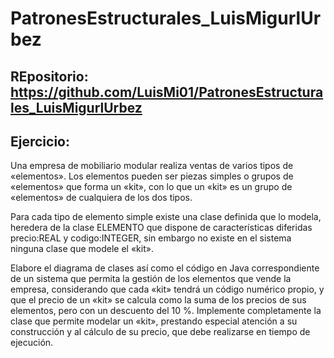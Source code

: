# PatronesEstructurales_LuisMigurlUrbez

## REpositorio: https://github.com/LuisMi01/PatronesEstructurales_LuisMigurlUrbez

## Ejercicio:
Una empresa de mobiliario modular realiza ventas de varios tipos de «elementos». Los elementos pueden ser piezas simples o grupos de «elementos» que forma un «kit», con lo que un «kit» es un grupo de «elementos» de cualquiera de los dos tipos.

Para cada tipo de elemento simple existe una clase definida que lo modela, heredera de la clase ELEMENTO que dispone de características diferidas precio:REAL y codigo:INTEGER, sin embargo no existe en el sistema ninguna clase que modele el «kit».

Elabore el diagrama de clases así como el código en Java correspondiente de un sistema que permita la gestión de los elementos que vende la empresa, considerando que cada «kit» tendrá un código numérico propio, y que el precio de un «kit» se calcula como la suma de los precios de sus elementos, pero con un descuento del 10 %. Implemente completamente la clase que permite modelar un «kit», prestando especial atención a su construcción y al cálculo de su precio, que debe realizarse en tiempo de ejecución.



